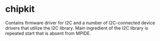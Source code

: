 # chipkit

Contains firmware driver for I2C and a number of I2C-connected device drivers that utilize the I2C library. Main ingredient of the I2C library is repeated start that is absent from MPIDE. 
